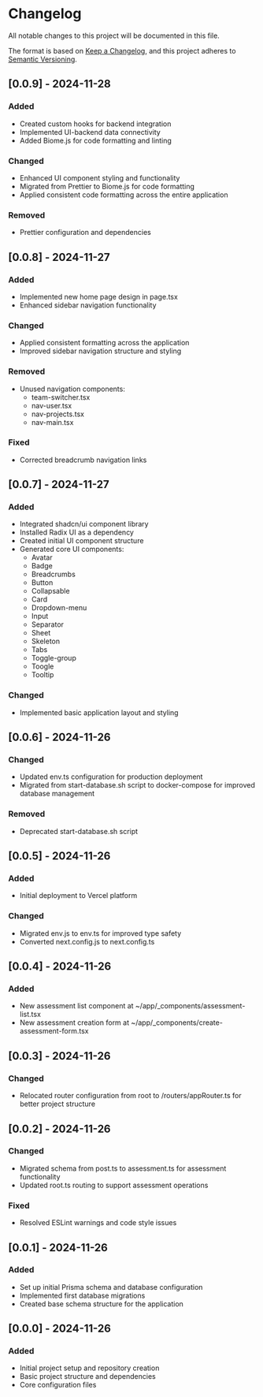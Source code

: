 # Changelog

All notable changes to this project will be documented in this file.

The format is based on [Keep a Changelog](https://keepachangelog.com/en/1.0.0/),
and this project adheres to [Semantic Versioning](https://semver.org/spec/v2.0.0.html).

## [0.0.9] - 2024-11-28

### Added

- Created custom hooks for backend integration
- Implemented UI-backend data connectivity
- Added Biome.js for code formatting and linting

### Changed

- Enhanced UI component styling and functionality
- Migrated from Prettier to Biome.js for code formatting
- Applied consistent code formatting across the entire application

### Removed

- Prettier configuration and dependencies

## [0.0.8] - 2024-11-27

### Added

- Implemented new home page design in page.tsx
- Enhanced sidebar navigation functionality

### Changed

- Applied consistent formatting across the application
- Improved sidebar navigation structure and styling

### Removed

- Unused navigation components:
  - team-switcher.tsx
  - nav-user.tsx
  - nav-projects.tsx
  - nav-main.tsx

### Fixed

- Corrected breadcrumb navigation links

## [0.0.7] - 2024-11-27

### Added

- Integrated shadcn/ui component library
- Installed Radix UI as a dependency
- Created initial UI component structure
- Generated core UI components:
  - Avatar
  - Badge
  - Breadcrumbs
  - Button
  - Collapsable
  - Card
  - Dropdown-menu
  - Input
  - Separator
  - Sheet
  - Skeleton
  - Tabs
  - Toggle-group
  - Toogle
  - Tooltip

### Changed

- Implemented basic application layout and styling

## [0.0.6] - 2024-11-26

### Changed

- Updated env.ts configuration for production deployment
- Migrated from start-database.sh script to docker-compose for improved database management

### Removed

- Deprecated start-database.sh script

## [0.0.5] - 2024-11-26

### Added

- Initial deployment to Vercel platform

### Changed

- Migrated env.js to env.ts for improved type safety
- Converted next.config.js to next.config.ts

## [0.0.4] - 2024-11-26

### Added

- New assessment list component at ~/app/\_components/assessment-list.tsx
- New assessment creation form at ~/app/\_components/create-assessment-form.tsx

## [0.0.3] - 2024-11-26

### Changed

- Relocated router configuration from root to /routers/appRouter.ts for better project structure

## [0.0.2] - 2024-11-26

### Changed

- Migrated schema from post.ts to assessment.ts for assessment functionality
- Updated root.ts routing to support assessment operations

### Fixed

- Resolved ESLint warnings and code style issues

## [0.0.1] - 2024-11-26

### Added

- Set up initial Prisma schema and database configuration
- Implemented first database migrations
- Created base schema structure for the application

## [0.0.0] - 2024-11-26

### Added

- Initial project setup and repository creation
- Basic project structure and dependencies
- Core configuration files
